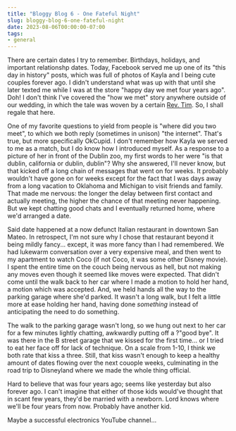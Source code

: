 ```yaml
---
title: "Bloggy Blog 6 - One Fateful Night"
slug: bloggy-blog-6-one-fateful-night
date: 2023-08-06T00:00:00-07:00
tags:
- general
---
```

There are certain dates I try to remember. Birthdays, holidays, and important relationshp dates. Today, Facebook served me up one of its "this day in history" posts, which was full of photos of Kayla and I being cute couples forever ago. I didn't understand what was up with that until she later texted me while I was at the store "happy day we met four years ago". Doh! I don't think I've covered the "how we met" story anywhere outside of our wedding, in which the tale was woven by a certain [Rev. Tim](https://www.linkedin.com/in/timothylynn/). So, I shall regale that here.

One of my favorite questions to yield from people is "where did you two meet", to which we both reply (sometimes in unison) "the internet". That's true, but more specifically OkCupid. I don't remember how Kayla we served to me as a match, but I do know how I introduced myself. As a response to a picture of her in front of the Dublin zoo, my first words to her were "is that dublin, california or dublin, dublin"? Why she answered, I'll never know, but that kicked off a long chain of messages that went on for weeks. It probably wouldn't have gone on for weeks except for the fact that I was days away from a long vacation to Oklahoma and Michigan to visit friends and family. That made me nervous: the longer the delay between first contact and actually meeting, the higher the chance of that meeting never happening. But we kept chatting good chats and I eventually returned home, where we'd arranged a date.

Said date happened at a now defunct Italian restaurant in downtown San Mateo. In retrospect, I'm not sure why I chose that restaurant beyond it being mildly fancy... except, it was more fancy than I had remembered. We had lukewarm conversation over a very expensive meal, and then went to my apartment to watch Coco (if not Coco, it was some other Disney movie). I spent the entire time on the couch being nervous as hell, but not making any moves even though it seemed like moves were expected. That didn't come until the walk back to her car where I made a motion to hold her hand, a motion which was accepted. And, we held hands all the way to the parking garage where she'd parked. It wasn't a long walk, but I felt a little more at ease holding her hand, having done _something_ instead of anticipating the need to do something.

The walk to the parking garage wasn't long, so we hung out next to her car for a few minutes lightly chatting, awkwardly putting off a ?"good bye". It was there in the B street garage that we kissed for the first time... or I tried to eat her face off for lack of technique. On a scale from 1-10, I think we both rate that kiss a three. Still, that kiss wasn't enough to keep a healthy amount of dates flowing over the next couople weeks, culminating in the road trip to Disneyland where we made the whole thing official.

Hard to believe that was four years ago; seems like yesterday but also forever ago. I can't imagine that either of those kids would've thought that in scant few years, they'd be married with a newborn. Lord knows where we'll be four years from now. Probably have another kid.

Maybe a successful electronics YouTube channel...
